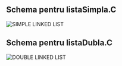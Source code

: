 ## Schema pentru listaSimpla.C


![SIMPLE LINKED LIST](https://user-images.githubusercontent.com/65309085/158030147-fe91762f-c298-4f2a-b630-9e638fccc17d.jpg)


## Schema pentru listaDubla.C


![DOUBLE LINKED LIST](https://user-images.githubusercontent.com/65309085/158030361-01c31aa5-81b7-4c1f-9ebc-65c9ee279175.jpg)
